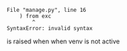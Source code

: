

    File "manage.py", line 16
        ) from exc
            ^
    SyntaxError: invalid syntax

is raised when
when venv is not active